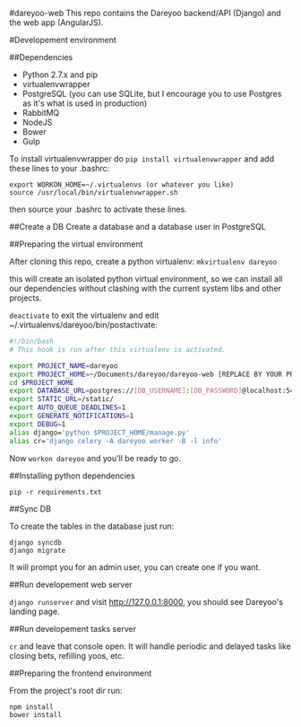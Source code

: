 #dareyoo-web
This repo contains the Dareyoo backend/API (Django) and the web app (AngularJS).

#Developement environment

##Dependencies

* Python 2.7.x and pip
* virtualenvwrapper
* PostgreSQL (you can use SQLite, but I encourage you to use Postgres as it's what is used in production)
* RabbitMQ
* NodeJS
* Bower
* Gulp

To install virtualenvwrapper do `pip install virtualenvwrapper` and add these lines to your .bashrc:
```
export WORKON_HOME=~/.virtualenvs (or whatever you like)
source /usr/local/bin/virtualenvwrapper.sh
```

then source your .bashrc to activate these lines.

##Create a DB
Create a database and a database user in PostgreSQL

##Preparing the virtual environment

After cloning this repo, create a python virtualenv:
`mkvirtualenv dareyoo`

this will create an isolated python virtual environment, so we can install all our dependencies without clashing with the current system libs and other projects.

`deactivate` to exit the virtualenv and edit ~/.virtualenvs/dareyoo/bin/postactivate:

```bash
#!/bin/bash
# This hook is run after this virtualenv is activated.

export PROJECT_NAME=dareyoo
export PROJECT_HOME=~/Documents/dareyoo/dareyoo-web [REPLACE BY YOUR PROJECT DIR]
cd $PROJECT_HOME
export DATABASE_URL=postgres://[DB_USERNAME]:[DB_PASSWORD]@localhost:5432/[DB_NAME]
export STATIC_URL=/static/
export AUTO_QUEUE_DEADLINES=1
export GENERATE_NOTIFICATIONS=1
export DEBUG=1
alias django='python $PROJECT_HOME/manage.py'
alias cr='django celery -A dareyoo worker -B -l info'
```

Now `workon dareyoo` and you'll be ready to go.

##Installing python dependencies

`pip -r requirements.txt`

##Sync DB

To create the tables in the database just run:

```
django syncdb
django migrate
```

It will prompt you for an admin user, you can create one if you want.

##Run developement web server

`django runserver` and visit http://127.0.0.1:8000, you should see Dareyoo's landing page.

##Run developement tasks server

`cr` and leave that console open. It will handle periodic and delayed tasks like closing bets, refilling yoos, etc.

##Preparing the frontend environment

From the project's root dir run:
```
npm install
bower install
```
